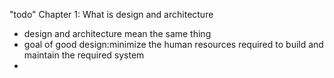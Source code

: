 "todo" 
Chapter 1: What is design and architecture
- design and architecture mean the same thing
- goal of good design:minimize the human resources required to build and maintain the required system
- 